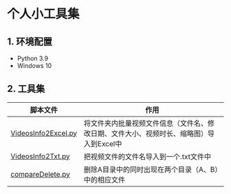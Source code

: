 # 个人小工具集



## 1. 环境配置

- Python 3.9
- Windows 10


## 2. 工具集

| 脚本文件                                                     | 作用                                                         |
| ------------------------------------------------------------ | ------------------------------------------------------------ |
| [VideosInfo2Excel.py](https://github.com/Superidq/myUtils/blob/master/VideosInfo2Excel.py) | 将文件夹内批量视频文件信息（文件名、修改日期、文件大小、视频时长、缩略图）导入到Excel中 |
| [VideosInfo2Txt.py](https://github.com/Superidq/myUtils/blob/master/VideosInfo2Txt.py) | 把视频文件的文件名导入到一个.txt文件中                       |
| [compareDelete.py](https://github.com/Superidq/myUtils/blob/master/compareDelete.py) | 删除A目录中的同时出现在两个目录（A、B）中的相应文件          |

